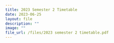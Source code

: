 ```yaml
---
title: 2023 Semester 2 Timetable
date: 2023-06-25
layout: file
description: ""
image: ""
file_url: /files/2023 semester 2 timetable.pdf
---
```

